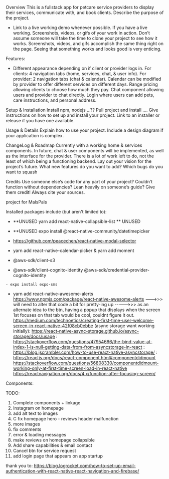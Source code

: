 Overview
This is a fullstack app for petcare service providers to display their services, communicate with, and book clients. 
Describe the purpose of the project.
- Link to a live working demo whenever possible. If you have a live working. Screenshots, videos, or gifs of your work in action. Don’t assume someone will take the time to clone your project to see how it works. Screenshots, videos, and gifs accomplish the same thing right on the page. Seeing that something works and looks good is very enticing.

Features:
- Different appearance depending on if client or provider logs in.
    For clients: 4 navigation tabs (home, services, chat, & user info).
    For provider: 2 navigation tabs (chat & calendar).
Calendar can be modified by provider to offer different services on different days.
Range pricing allowing clients to choose how much they pay.
Chat component allowing users and provider to chat directly.
Login where users can add pets, care instructions, and personal address.

Setup & Installation
Install npm, nodejs ...??
Pull project and install .... <??>
Give instructions on how to set up and install your project.
Link to an installer or release if you have one available.


Usage & Details
Explain how to use your project.
Include a design diagram if your application is complex.


ChangeLog & Roadmap
Currently with a working home & services components.
In future, chat & user components will be implemented, as well as the interface for the provider. There is a lot of work left to do, not the least of which being a functioning backend.
Lay out your vision for the project’s future. What new features do you want to add? Which bugs do you want to squash


Credits
Use someone else’s code for any part of your project? Couldn’t function without dependencies? Lean heavily on someone’s guide? Give them credit! Always cite your sources.





project for MalsPals

Installed packages include (but aren't limited to):
- **UNUSED yarn add react-native-collapsible-list ** UNUSED   
- **UNUSED expo install @react-native-community/datetimepicker

- https://github.com/peacechen/react-native-modal-selector
- yarn add react-native-calendar-picker & yarn add moment
- @aws-sdk/client-s3
- @aws-sdk/client-cognito-identity @aws-sdk/credential-provider-cognito-identity
<!-- - yarn add lottie-react-native ??? but this doesnt work??? idgi -->
    - expo install expo-sms
- yarn add react-native-awesome-alerts https://www.npmjs.com/package/react-native-awesome-alerts
--->>> will need to alter that code a bit for pretty-ing up
----->>> as an alternate idea to the btn, having a popup that displays when the screen 1st focuses on that tab would be cool, couldnt figure it out.
    https://medium.com/technoetics/creating-first-time-user-welcome-screen-in-react-native-42f08cb0ebbe (async storage want working initially): https://react-native-async-storage.github.io/async-storage/docs/usage : https://stackoverflow.com/questions/47954666/the-bind-value-at-index-1-is-null-getting-data-from-from-asyncstorage-in-react : https://blog.jscrambler.com/how-to-use-react-native-asyncstorage/ : 
    https://reactjs.org/docs/react-component.html#componentdidmount
    https://stackoverflow.com/questions/56808330/componentdidmount-working-only-at-first-time-screen-load-in-react-native
    https://reactnavigation.org/docs/4.x/function-after-focusing-screen/



Components:

TODO:
1. Complete components + linkage
2. Instagram on homepage
3. add alt text to images
4. C         fix homepage hero - reviews header malfunction
5. more images
6. fix comments
7. error & loading messages
8. make reviews on homepage collapsible
9. Add share capabilities & email contact
10. Cancel btn for service request
11. add login page that appears on app startup

thank you to:
https://blog.logrocket.com/how-to-set-up-email-authentication-with-react-native-react-navigation-and-firebase/